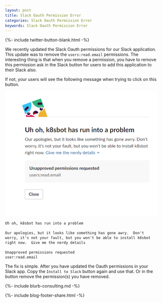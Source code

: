 ```yaml
---
layout: post
title: Slack Oauth Permission Error
categories: Slack Oauth Permission Error
keywords: Slack Oauth Permission Error
---
```

{%- include twitter-button-blank.html -%}

We recently updated the Slack Oauth permissions for our Slack application.  This
update was to remove the `users:read.email` permissions.  The interesting thing is that
when you remove a permission, you have to remove this permission ask in the
Slack button for users to add this application to their Slack also.  

If not, your users will see the following message when trying to click on this button.

![k8sbot logs](/assets/blog/images/slack-oauth-permission-rejected.png)

```
Uh oh, k8sbot has run into a problem

Our apologies, but it looks like something has gone awry.  Don't
worry, it's not your fault, but you won't be able to install k8sbot
right now.  Give me the nerdy details

Unapproved permissions requested
user:read.email
```

The fix is simple.  After you have updated the Oauth permissions in your Slack
app.  Copy the `Install to Slack` button again and use that.  Or in the button
remove the permission(s) you have removed.




{%- include blurb-consulting.md -%}

<!-- Blog footer share -->
{%- include blog-footer-share.html -%}
